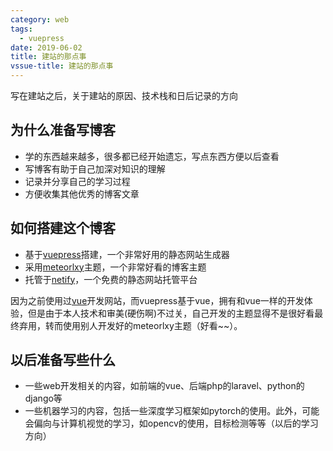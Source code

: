 ```yaml
---
category: web 
tags:
  - vuepress
date: 2019-06-02
title: 建站的那点事
vssue-title: 建站的那点事
---
```



写在建站之后，关于建站的原因、技术栈和日后记录的方向

<!-- more -->

## 为什么准备写博客

- 学的东西越来越多，很多都已经开始遗忘，写点东西方便以后查看
- 写博客有助于自己加深对知识的理解
- 记录并分享自己的学习过程
- 方便收集其他优秀的博客文章

## 如何搭建这个博客

- 基于[vuepress](https://v1.vuepress.vuejs.org/)搭建，一个非常好用的静态网站生成器
- 采用[meteorlxy](https://github.com/meteorlxy/vuepress-theme-meteorlxy)主题，一个非常好看的博客主题
- 托管于[netify](https://www.netlify.com/)，一个免费的静态网站托管平台

因为之前使用过[vue](https://vuejs.org/)开发网站，而vuepress基于vue，拥有和vue一样的开发体验，但是由于本人技术和审美(硬伤啊)不过关，自己开发的主题显得不是很好看最终弃用，转而使用别人开发好的meteorlxy主题（好看~~）。

## 以后准备写些什么

- 一些web开发相关的内容，如前端的vue、后端php的laravel、python的django等
- 一些机器学习的内容，包括一些深度学习框架如pytorch的使用。此外，可能会偏向与计算机视觉的学习，如opencv的使用，目标检测等等（以后的学习方向）